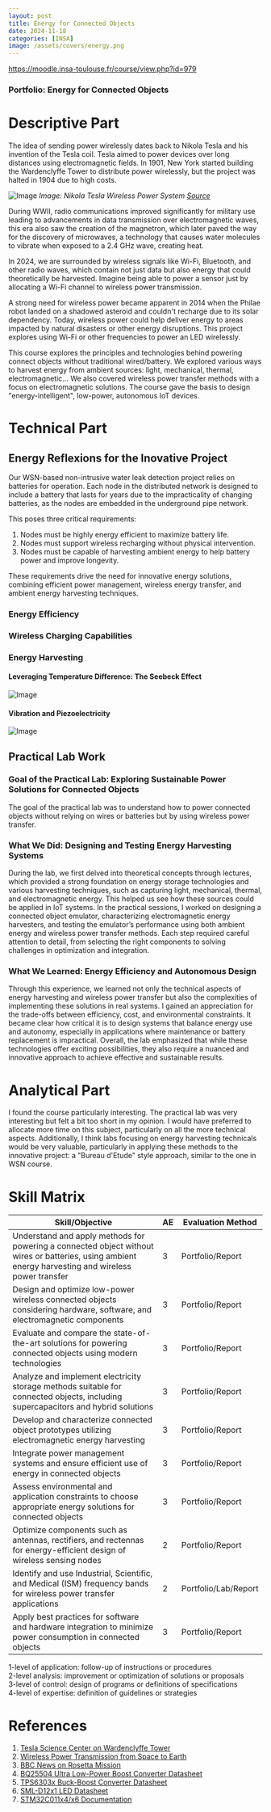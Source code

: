 ```yaml
---
layout: post
title: Energy for Connected Objects
date: 2024-11-18
categories: [INSA]
image: /assets/covers/energy.png
---
```



https://moodle.insa-toulouse.fr/course/view.php?id=979



### Portfolio: Energy for Connected Objects

# Descriptive Part  

The idea of sending power wirelessly dates back to Nikola Tesla and his invention of the Tesla coil. Tesla aimed to power devices over long distances using electromagnetic fields. In 1901, New York started building the Wardenclyffe Tower to distribute power wirelessly, but the project was halted in 1904 due to high costs.

![Image](/assets/posts-images/portfolio-insa/energy/nikola-wireless-power.png)
*Image: Nikola Tesla Wireless Power System [Source](https://cdn.prod.website-files.com/616e7bd6ab5a089243ca2fcf/62b96ce5e7cd972b1edf23fa_Nikola%20Tesla-17.jpg)*

During WWII, radio communications improved significantly for military use leading to advancements in data transmission over electromagnetic waves, this era also saw the creation of the magnetron, which later paved the way for the discovery of microwaves, a technology that causes water molecules to vibrate when exposed to a 2.4 GHz wave, creating heat.

In 2024, we are surrounded by wireless signals like Wi-Fi, Bluetooth, and other radio waves, which contain not just data but also energy that could theoretically be harvested. Imagine being able to power a sensor just by allocating a Wi-Fi channel to wireless power transmission.

A strong need for wireless power became apparent in 2014 when the Philae robot landed on a shadowed asteroid and couldn't recharge due to its solar dependency. Today, wireless power could help deliver energy to areas impacted by natural disasters or other energy disruptions. This project explores using Wi-Fi or other frequencies to power an LED wirelessly.

This course explores the principles and technologies behind powering connect objects without traditional wired/battery. We explored various ways to harvest energy from ambient sources: light, mechanical, thermal, electromagnetic... We also covered wireless power transfer methods with a focus on electromagnetic solutions. The course gave the basis to design "energy-intelligent", low-power, autonomous IoT devices. 

# Technical Part

## Energy Reflexions for the Inovative Project

Our WSN-based non-intrusive water leak detection project relies on batteries for operation. Each node in the distributed network is designed to include a battery that lasts for years due to the impracticality of changing batteries, as the nodes are embedded in the underground pipe network. 

This poses three critical requirements:

1. Nodes must be highly energy efficient to maximize battery life.
2. Nodes must support wireless recharging without physical intervention.
3. Nodes must be capable of harvesting ambient energy to help battery power and improve longevity.

These requirements drive the need for innovative energy solutions, combining efficient power management, wireless energy transfer, and ambient energy harvesting techniques.


### Energy Efficiency


### Wireless Charging Capabilities



### Energy Harvesting

#### Leveraging Temperature Difference: The Seebeck Effect

![Image](/assets/posts-images/portfolio-insa/energy/harvesting-peltier.png)

#### Vibration and Piezoelectricity

![Image](/assets/posts-images/portfolio-insa/energy/harvesting-piezo.png)

## Practical Lab Work

### Goal of the Practical Lab: Exploring Sustainable Power Solutions for Connected Objects

The goal of the practical lab was to understand how to power connected objects without relying on wires or batteries but by using wireless power transfer.

### What We Did: Designing and Testing Energy Harvesting Systems

During the lab, we first delved into theoretical concepts through lectures, which provided a strong foundation on energy storage technologies and various harvesting techniques, such as capturing light, mechanical, thermal, and electromagnetic energy. This helped us see how these sources could be applied in IoT systems. In the practical sessions, I worked on designing a connected object emulator, characterizing electromagnetic energy harvesters, and testing the emulator’s performance using both ambient energy and wireless power transfer methods. Each step required careful attention to detail, from selecting the right components to solving challenges in optimization and integration.

### What We Learned: Energy Efficiency and Autonomous Design

Through this experience, we learned not only the technical aspects of energy harvesting and wireless power transfer but also the complexities of implementing these solutions in real systems. I gained an appreciation for the trade-offs between efficiency, cost, and environmental constraints. It became clear how critical it is to design systems that balance energy use and autonomy, especially in applications where maintenance or battery replacement is impractical. Overall, the lab emphasized that while these technologies offer exciting possibilities, they also require a nuanced and innovative approach to achieve effective and sustainable results.










# Analytical Part  

I found the course particularly interesting. The practical lab was very interesting but felt a bit too short in my opinion. I would have preferred to allocate more time on this subject, particularly on all the more technical aspects. Additionally, I think labs focusing on energy harvesting technicals would be very valuable, particularly in applying these methods to the innovative project: a "Bureau d'Etude" style approach, similar to the one in WSN course.

# Skill Matrix



| **Skill/Objective**                                                               | **AE** | **Evaluation Method**       |
|-----------------------------------------------------------------------------------|--------|-----------------------------|
| Understand and apply methods for powering a connected object without wires or batteries, using ambient energy harvesting and wireless power transfer | 3      | Portfolio/Report            |
| Design and optimize low-power wireless connected objects considering hardware, software, and electromagnetic components | 3      | Portfolio/Report            |
| Evaluate and compare the state-of-the-art solutions for powering connected objects using modern technologies | 3      | Portfolio/Report            |
| Analyze and implement electricity storage methods suitable for connected objects, including supercapacitors and hybrid solutions | 3      | Portfolio/Report            |
| Develop and characterize connected object prototypes utilizing electromagnetic energy harvesting | 3      | Portfolio/Report            |
| Integrate power management systems and ensure efficient use of energy in connected objects | 3      | Portfolio/Report            |
| Assess environmental and application constraints to choose appropriate energy solutions for connected objects | 3      | Portfolio/Report            |
| Optimize components such as antennas, rectifiers, and rectennas for energy-efficient design of wireless sensing nodes | 2      | Portfolio/Report            |
| Identify and use Industrial, Scientific, and Medical (ISM) frequency bands for wireless power transfer applications | 2      | Portfolio/Lab/Report            |
| Apply best practices for software and hardware integration to minimize power consumption in connected objects | 3      | Portfolio/Report            |


1-level of application: follow-up of instructions or procedures  
2-level analysis: improvement or optimization of solutions or proposals  
3-level of control: design of programs or definitions of specifications  
4-level of expertise: definition of guidelines or strategies  



# References

1. [Tesla Science Center on Wardenclyffe Tower](https://teslasciencecenter.org/history/tower/)
2. [Wireless Power Transmission from Space to Earth](https://www.independent.co.uk/space/space-earth-wireless-power-beamed-b2353588.html)
3. [BBC News on Rosetta Mission](https://www.bbc.com/news/science-environment-30034060)
4. [BQ25504 Ultra Low-Power Boost Converter Datasheet](https://www.ti.com/lit/ds/symlink/bq25504.pdf)
5. [TPS6303x Buck-Boost Converter Datasheet](https://www.ti.com/lit/ds/symlink/tps63030.pdf)
6. [SML-D12x1 LED Datasheet](https://www.tme.eu/Document/932347758f1894d9ef5e9a8053d7c609/SML-D12Y1WT86.pdf)
7. [STM32C011x4/x6 Documentation](https://www.st.com/en/microcontrollers-microprocessors/stm32c011j4.html?icmp=tt40742_gl_lnkon_sep2024#sample-buy)